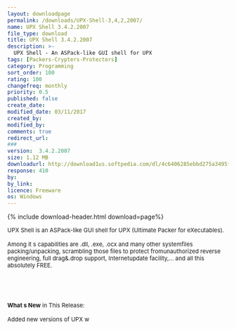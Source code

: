 ```yaml
---
layout: downloadpage
permalink: /downloads/UPX-Shell-3,4,2,2007/
name: UPX Shell 3.4.2.2007
file_type: download
title: UPX Shell 3.4.2.2007
description: >-
  UPX Shell - An ASPack-like GUI shell for UPX
tags: [Packers-Crypters-Protectors]
category: Programming
sort_order: 100
rating: 100
changefreq: monthly
priority: 0.5
published: false
create_date: 
modified_date: 03/11/2017
created_by: 
modified_by: 
comments: true
redirect_url: 
### 
version:  3.4.2.2007
size: 1.12 MB
downloadurl: http://download1us.softpedia.com/dl/4c6406285ebbd275a3495fad93911f41/475ad6d5/100005038/software/programming/UPXShell 3.4.2.2007 Setup.exe
response: 410
by: 
by_link: 
licence: Freeware
os: Windows
---
```


{% include download-header.html download=page%}

<p style="fix-download-text !important">
<p><font size="2"><p>UPX Shell is an ASPack-like GUI shell for UPX (Ultimate Packer for eXecutables). <br />
<br />
Among it s capabilities are .dll, .exe, .ocx and many other systemfiles packing/unpacking, scrambling those files to protect fromunauthorized reverse engineering, full drag&amp;.drop support, Internetupdate facility,... and all this absolutely FREE.</p>
<!-- google_ad_section_end -->
<p>&#160;</p>
<div class="celltext_big"><br />
<br />
<strong>What s New</strong> in This Release:<br />
<br />
Added new versions of UPX w</div></p></p>
